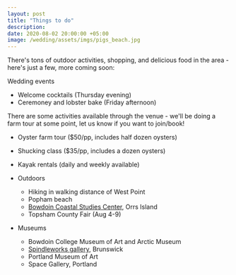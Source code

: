 ```yaml
---
layout: post
title: "Things to do"
description:
date: 2020-08-02 20:00:00 +05:00
image: /wedding/assets/imgs/pigs_beach.jpg
---
```

There's tons of outdoor activities, shopping, and delicious food in the area - here's just a few, more coming soon:

Wedding events
* Welcome cocktails (Thursday evening)
* Ceremoney and lobster bake (Friday afternoon)

There are some activities available through the venue - we'll be doing a farm tour at some point, let us know if you want to join/book!
* Oyster farm tour ($50/pp, includes half dozen oysters)
* Shucking class ($35/pp, includes a dozen oysters)
* Kayak rentals (daily and weekly available)

* Outdoors
    * Hiking in walking distance of West Point
    * Popham beach
    * [Bowdoin Coastal Studies Center](https://www.bowdoin.edu/coastal-studies-center/), Orrs Island
    * Topsham County Fair (Aug 4-9)
    
* Museums
    * Bowdoin College Museum of Art and Arctic Museum
    * [Spindleworks gallery](https://www.spindleworks.org/), Brunswick
    * Portland Museum of Art
    * Space Gallery, Portland
    


